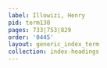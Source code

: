 ```yaml
---
label: Illowizi, Henry
pid: term130
pages: 733|753|829
order: '0445'
layout: generic_index_term
collection: index-headings
---
```

